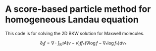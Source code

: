 # A score-based particle method for homogeneous Landau equation

This code is for solving the 2D BKW solution for Maxwell molecules.

$$
\partial_t f = \nabla \cdot \int_{\mathbb{R}^d} A(v-v) f f_* (\nabla\log f - \nabla_* \log f_* ) dv_*
$$
